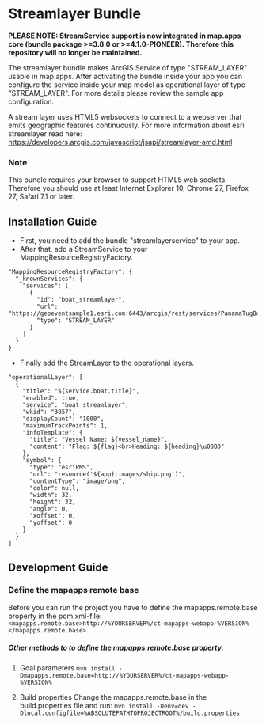 # Streamlayer Bundle

**PLEASE NOTE: StreamService support is now integrated in map.apps core (bundle package >=3.8.0 or >=4.1.0-PIONEER). Therefore this repository will no longer be maintained.**

The streamlayer bundle makes ArcGIS Service of type "STREAM_LAYER" usable in map.apps. After activating the bundle inside your app you can configure the service inside your map model as operational layer of type "STREAM_LAYER". For more details please review the sample app configuration.

A stream layer uses HTML5 websockets to connect to a webserver that emits geographic features continuously. For more information about esri streamlayer read here: https://developers.arcgis.com/javascript/jsapi/streamlayer-amd.html

### Note ###
This bundle requires your browser to support HTML5 web sockets. Therefore you should use at least Internet Explorer 10, Chrome 27, Firefox 27, Safari 7.1 or later.

Installation Guide
------------------
- First, you need to add the bundle "streamlayerservice" to your app.
- After that, add a StreamService to your MappingResourceRegistryFactory.
```
"MappingResourceRegistryFactory": {
  "_knownServices": {
    "services": [
      {
        "id": "boat_streamlayer",
        "url": "https://geoeventsample1.esri.com:6443/arcgis/rest/services/PanamaTugBoat/StreamServer",
        "type": "STREAM_LAYER"
      }
    ]
  }
}
```
- Finally add the StreamLayer to the operational layers.
```
"operationalLayer": [
  {
    "title": "${service.boat.title}",
    "enabled": true,
    "service": "boat_streamlayer",
    "wkid": "3857",                  
    "displayCount": "1000",
    "maximumTrackPoints": 1,
    "infoTemplate": {
      "title": "Vessel Name: ${vessel_name}",
      "content": "Flag: ${flag}<br>Heading: ${heading}\u00B0"
    },
    "symbol": {
      "type": "esriPMS",
      "url": "resource('${app}:images/ship.png')",
      "contentType": "image/png",
      "color": null,
      "width": 32,
      "height": 32,
      "angle": 0,
      "xoffset": 0,
      "yoffset": 0
    }
  }
]
```

Development Guide
------------------
### Define the mapapps remote base
Before you can run the project you have to define the mapapps.remote.base property in the pom.xml-file:
`<mapapps.remote.base>http://%YOURSERVER%/ct-mapapps-webapp-%VERSION%</mapapps.remote.base>`

##### Other methods to to define the mapapps.remote.base property.
1. Goal parameters
`mvn install -Dmapapps.remote.base=http://%YOURSERVER%/ct-mapapps-webapp-%VERSION%`

2. Build properties
Change the mapapps.remote.base in the build.properties file and run:
`mvn install -Denv=dev -Dlocal.configfile=%ABSOLUTEPATHTOPROJECTROOT%/build.properties`
